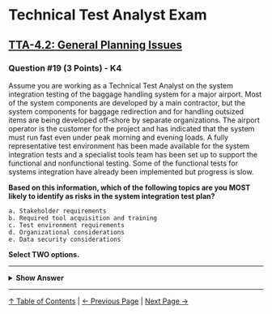 # Technical Test Analyst Exam

## [TTA-4.2: General Planning Issues](../../4-quality-characteristics-for-technical-testing/4.2-general-planning-issues.md)

### Question #19 (3 Points) - K4

Assume you are working as a Technical Test Analyst on the system integration testing of the baggage handling system for a major airport. Most of the system components are developed by a main contractor, but the system components for baggage redirection and for handling outsized items are being developed off-shore by separate organizations.
The airport operator is the customer for the project and has indicated that the system must run fast even under peak morning and evening loads.
A fully representative test environment has been made available for the system integration tests and a specialist tools team has been set up to support the functional and nonfunctional testing. Some of the functional tests for systems integration have already been implemented but progress is slow.

**Based on this information, which of the following topics are you MOST likely to identify as risks in the system integration test plan?**

    a. Stakeholder requirements
    b. Required tool acquisition and training
    c. Test environment requirements
    d. Organizational considerations
    e. Data security considerations

**Select TWO options.**

---

<details>
<summary><strong>Show Answer</strong></summary>

#### Correct Answers: a, d

    a. Is correct. The requirements stated by the customer for performance efficiency are vague and must be made more precise before the specialist tools team can implement the tests
    b. Is not correct. A specialist tools team can be assumed to have issues of tool acquisition and training under control
    c. Is not correct. A fully representative test environment has been made available
    d. Is correct. If components are distributed across different sites and organizations, the effort required to plan and co-ordinate the system integration tests may be significant and must be addressed in the test planning
    e. Is not correct. Data security considerations are not mentioned in the scenario

</details>

---

[↑ Table of Contents](../../README.md#table-of-contents) | [← Previous Page](question-18.md) | [Next Page →](question-20.md)
